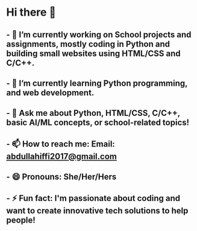 # Hi there 👋


## - 🔭 I’m currently working on School projects and assignments, mostly coding in Python and building small websites using HTML/CSS and C/C++.
## - 🌱 I’m currently learning Python programming, and web development.
## - 💬 Ask me about Python, HTML/CSS, C/C++, basic AI/ML concepts, or school-related topics!
## - 📫 How to reach me: Email: abdullahiffi2017@gmail.com
## - 😄 Pronouns: She/Her/Hers
## - ⚡ Fun fact: I'm passionate about coding and want to create innovative tech solutions to help people!
